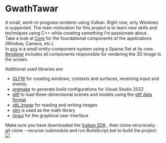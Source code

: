 # GwathTawar
A small, work-in-progress renderer using Vulkan. Right now, only Windows is supported.
The main motivation for this project is to learn new skills and techniques using C++ while creating something I’m passionate about. </br>
Take a look at [Core](https://github.com/schuetzda/GwathTawar/tree/main/GwaCore/src/Core) for the foundational components of the applications (Window, Camera, etc.). </br>
In [ecs](https://github.com/schuetzda/GwathTawar/tree/main/GwaCore/src/ecs) is a small entity-component-system using a Sparse Set at its core. </br>
[Renderer](https://github.com/schuetzda/GwathTawar/tree/main/GwaCore/src/renderer) includes all components responsible for rendering the 3D image to the screen. </br>

Additional used libraries are:
- [GLFW](https://github.com/glfw/glfw) for creating windows, contexts and surfaces, receiving input and events.
- [premake](https://premake.github.io/) to generate build configurations for Visual Studio 2022
- [gltf](https://github.com/jkuhlmann/cgltf) to load three-dimensional scenes and models using the [gltf data format](https://www.khronos.org/gltf/)
- [stb_image](https://github.com/nothings/stb) for reading and writing images
- [glm](https://github.com/g-truc/glm) is used as the math library
- [imgui](https://github.com/ocornut/imgui) for the graphical user interface

Make sure you have downloaded the [Vulkan SDK](https://www.lunarg.com/vulkan-sdk/) , then clone recursively: git clone --recurse-submodule
and run BuildScript.bat to build the project.
![](https://github.com/schuetzda/GwathTawar/blob/main/screenshots/Screenshot%202025-03-26%20144801.png)
